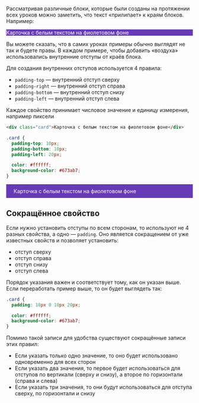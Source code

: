 
Рассматривая различные блоки, которые были созданы на протяжении всех уроков можно заметить, что текст «прилипает» к краям блоков. Например:

<div class="hexlet-basics-example my-3 p-0" style="background-color: #673ab7;color: #fff;padding: 0!important;">
  Карточка с белым текстом на фиолетовом фоне
</div>

Вы можете сказать, что в самих уроках примеры обычно выглядят не так и будете правы. В каждом примере, чтобы добавить «воздуха» использовались внутренние отступы от краёв блока.

Для создания внутренних отступов используется 4 правила:

* `padding-top` — внутренний отступ сверху
* `padding-right` — внутренний отступ справа
* `padding-bottom` — внутренний отступ снизу
* `padding-left` — внутренний отступ слева

Каждое свойство принимает числовое значение и единицу измерения, например пиксели

```html
<div class="card">Карточка с белым текстом на фиолетовом фоне</div>
```

```css
.card {
  padding-top: 10px;
  padding-bottom: 10px;
  padding-left: 20px;

  color: #ffffff;
  background-color: #673ab7;
}
```

<div class="hexlet-basics-example my-3" style="background-color: #673ab7;color: #fff;padding: 10px 0 10px 20px!important;">
  Карточка с белым текстом на фиолетовом фоне
</div>

## Сокращённое свойство

Если нужно установить отступы по всем сторонам, то используют не 4 разных свойства, а одно — `padding`. Оно является сокращением от уже известных свойств и позволяет установить:

* отступ сверху
* отступ справа
* отступ снизу
* отступ слева

Порядок указания важен и соответствует тому, как он указан выше. Если переработать пример выше, то он будет выглядеть так:

```css
.card {
  padding: 10px 0 10px 20px;

  color: #ffffff;
  background-color: #673ab7;
}
```

Помимо такой записи для удобства существуют сокращённые записи этих правил:

* Если указать только одно значение, то оно будет использовано одновременно для всех сторон
* Если указать два значения, то первое будет использоваться для отступов по вертикали (сверху и снизу), а второе по горизонтали (справа и слева)
* Если указать три значения, то они будут использоваться для отступа сверху, по горизонтали и снизу
